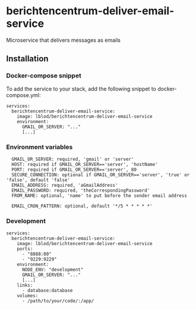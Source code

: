 # berichtencentrum-deliver-email-service
Microservice that delivers messages as emails

## Installation

### Docker-compose snippet

To add the service to your stack, add the following snippet to docker-compose.yml:

```
services:
  berichtencentrum-deliver-email-service:
    image: lblod/berichtencentrum-deliver-email-service
    environment:
      GMAIL_OR_SERVER: "..."
      [...]
```

### Environment variables
```
  GMAIL_OR_SERVER: required, 'gmail' or 'server'
  HOST: required if GMAIL_OR_SERVER=='server', 'hostName'
  PORT: required if GMAIL_OR_SERVER=='server', 80
  SECURE_CONNECTION: optional if GMAIL_OR_SERVER=='server', 'true' or 'false', default 'false'
  EMAIL_ADDRESS: required, 'aGmailAddress'
  EMAIL_PASSWORD: required, 'theCorrespondingPassword'
  FROM_NAME: optional, 'name' to put before the sender email address

  EMAIL_CRON_PATTERN: optional, default '*/5 * * * * *'
```

### Development

```
services:
  berichtencentrum-deliver-email-service:
    image: lblod/berichtencentrum-deliver-email-service
    ports:
      - "8888:80"
      - "9229:9229"
    environment:
      NODE_ENV: "development"
      GMAIL_OR_SERVER: "..."
      [...]
    links:
      - database:database
    volumes:
      - /path/to/your/code/:/app/
```
